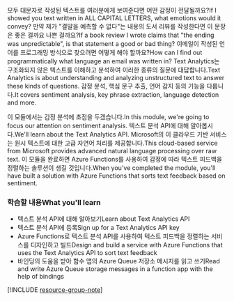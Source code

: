 <span data-ttu-id="17a58-101">모두 대문자로 작성된 텍스트를 여러분에게 보여준다면 어떤 감정이 전달될까요?</span><span class="sxs-lookup"><span data-stu-id="17a58-101">If I showed you text written in ALL CAPITAL LETTERS, what emotions would it convey?</span></span> <span data-ttu-id="17a58-102">만약 제가 "결말을 예측할 수 없다"는 내용의 도서 리뷰를 작성한다면 이 문장은 좋은 걸까요 나쁜 걸까요?</span><span class="sxs-lookup"><span data-stu-id="17a58-102">If a book review I wrote claims that "the ending was unpredictable", is that statement a good or bad thing?</span></span> <span data-ttu-id="17a58-103">이메일이 작성된 언어를 프로그래밍 방식으로 찾으려면 어떻게 해야 할까요?</span><span class="sxs-lookup"><span data-stu-id="17a58-103">How can I find out programmatically what language an email was written in?</span></span> <span data-ttu-id="17a58-104">Text Analytics는 구조화되지 않은 텍스트를 이해하고 분석하여 이러한 종류의 질문에 대답합니다.</span><span class="sxs-lookup"><span data-stu-id="17a58-104">Text Analytics is about understanding and analyzing unstructured text to answer these kinds of questions.</span></span> <span data-ttu-id="17a58-105">감정 분석, 핵심 문구 추출, 언어 감지 등의 기능을 다룹니다.</span><span class="sxs-lookup"><span data-stu-id="17a58-105">It covers sentiment analysis, key phrase extraction, language detection and more.</span></span>  

 <span data-ttu-id="17a58-106">이 모듈에서는 감정 분석에 초점을 두겠습니다.</span><span class="sxs-lookup"><span data-stu-id="17a58-106">In this module, we're going to focus our attention on sentiment analysis.</span></span> <span data-ttu-id="17a58-107">텍스트 분석 API에 대해 알아봅시다.</span><span class="sxs-lookup"><span data-stu-id="17a58-107">We'll learn about the Text Analytics API.</span></span> <span data-ttu-id="17a58-108">Microsoft의 이 클라우드 기반 서비스는 원시 텍스트에 대한 고급 자연어 처리를 제공합니다.</span><span class="sxs-lookup"><span data-stu-id="17a58-108">This cloud-based service from Microsoft provides advanced natural language processing over raw text.</span></span> <span data-ttu-id="17a58-109">이 모듈을 완료하면 Azure Functions를 사용하여 감정에 따라 텍스트 피드백을 정렬하는 솔루션이 생길 것입니다.</span><span class="sxs-lookup"><span data-stu-id="17a58-109">When you've completed the module, you'll have built a solution with Azure Functions that sorts text feedback based on sentiment.</span></span>

### <a name="what-youll-learn"></a><span data-ttu-id="17a58-110">학습할 내용</span><span class="sxs-lookup"><span data-stu-id="17a58-110">What you'll learn</span></span>

- <span data-ttu-id="17a58-111">텍스트 분석 API에 대해 알아보기</span><span class="sxs-lookup"><span data-stu-id="17a58-111">Learn about Text Analytics API</span></span>
- <span data-ttu-id="17a58-112">텍스트 분석 API에 등록</span><span class="sxs-lookup"><span data-stu-id="17a58-112">Sign up for a Text Analytics API key</span></span>
- <span data-ttu-id="17a58-113">Azure Functions로 텍스트 분석 API를 사용하여 텍스트 피드백을 정렬하는 서비스를 디자인하고 빌드</span><span class="sxs-lookup"><span data-stu-id="17a58-113">Design and build a service with Azure Functions that uses the Text Analytics API to sort text feedback</span></span>
- <span data-ttu-id="17a58-114">바인딩의 도움을 받아 함수 앱의 Azure Queue 저장소 메시지를 읽고 쓰기</span><span class="sxs-lookup"><span data-stu-id="17a58-114">Read and write Azure Queue storage messages in a function app with the help of bindings</span></span>


[!INCLUDE [resource-group-note](./rg-notice.md)]